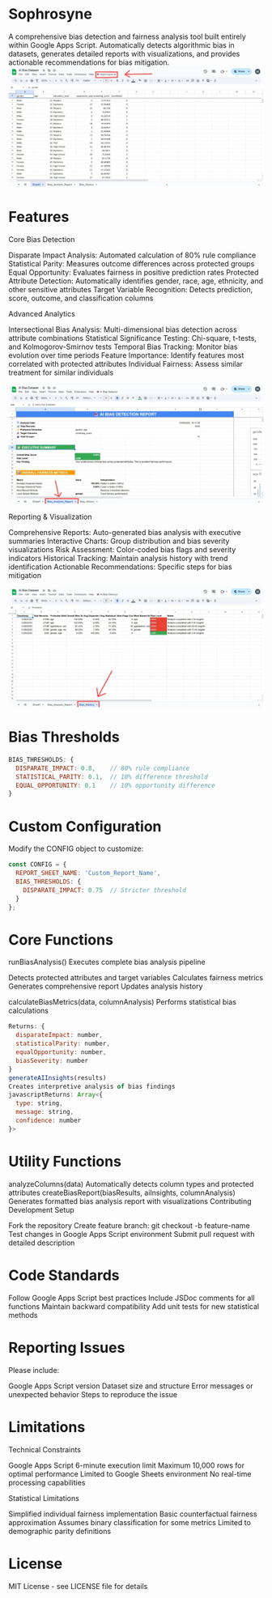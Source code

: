 # Sophrosyne
A comprehensive bias detection and fairness analysis tool built entirely within Google Apps Script. Automatically detects algorithmic bias in datasets, generates detailed reports with visualizations, and provides actionable recommendations for bias mitigation.
![imagealt](https://github.com/Mahabu-Subhani/Sophrosyne/blob/d22161fbc5e34bfc3715638eecaeb6b277cc6804/Sophrosyne%20AI%20-%20Dashboard.jpeg)
# Features

Core Bias Detection

Disparate Impact Analysis: Automated calculation of 80% rule compliance
Statistical Parity: Measures outcome differences across protected groups
Equal Opportunity: Evaluates fairness in positive prediction rates
Protected Attribute Detection: Automatically identifies gender, race, age, ethnicity, and other sensitive attributes
Target Variable Recognition: Detects prediction, score, outcome, and classification columns


Advanced Analytics

Intersectional Bias Analysis: Multi-dimensional bias detection across attribute combinations
Statistical Significance Testing: Chi-square, t-tests, and Kolmogorov-Smirnov tests
Temporal Bias Tracking: Monitor bias evolution over time periods
Feature Importance: Identify features most correlated with protected attributes
Individual Fairness: Assess similar treatment for similar individuals

![imagealt](https://github.com/Mahabu-Subhani/Sophrosyne/blob/fb128198bd8f457bd620793e718e7635cd9e6588/Report.jpeg)

Reporting & Visualization

Comprehensive Reports: Auto-generated bias analysis with executive summaries
Interactive Charts: Group distribution and bias severity visualizations
Risk Assessment: Color-coded bias flags and severity indicators
Historical Tracking: Maintain analysis history with trend identification
Actionable Recommendations: Specific steps for bias mitigation

![imagealt](https://github.com/Mahabu-Subhani/Sophrosyne/blob/a716536e670795b937505e0f885a639520e8c88c/Report%20History.jpeg)


# Bias Thresholds
``` javascript
BIAS_THRESHOLDS: {
  DISPARATE_IMPACT: 0.8,    // 80% rule compliance
  STATISTICAL_PARITY: 0.1,  // 10% difference threshold  
  EQUAL_OPPORTUNITY: 0.1    // 10% opportunity difference
}
```
# Custom Configuration
Modify the CONFIG object to customize:
```javascript
const CONFIG = {
  REPORT_SHEET_NAME: 'Custom_Report_Name',
  BIAS_THRESHOLDS: {
    DISPARATE_IMPACT: 0.75  // Stricter threshold
  }
};
```
# Core Functions
runBiasAnalysis()
Executes complete bias analysis pipeline

Detects protected attributes and target variables
Calculates fairness metrics
Generates comprehensive report
Updates analysis history

calculateBiasMetrics(data, columnAnalysis)
Performs statistical bias calculations
```javascript
Returns: {
  disparateImpact: number,
  statisticalParity: number, 
  equalOpportunity: number,
  biasSeverity: number
}
generateAIInsights(results)
Creates interpretive analysis of bias findings
javascriptReturns: Array<{
  type: string,
  message: string,
  confidence: number
}>
```
# Utility Functions
analyzeColumns(data)
Automatically detects column types and protected attributes
createBiasReport(biasResults, aiInsights, columnAnalysis)
Generates formatted bias analysis report with visualizations
Contributing
Development Setup

Fork the repository
Create feature branch: git checkout -b feature-name
Test changes in Google Apps Script environment
Submit pull request with detailed description

# Code Standards

Follow Google Apps Script best practices
Include JSDoc comments for all functions
Maintain backward compatibility
Add unit tests for new statistical methods

# Reporting Issues
Please include:

Google Apps Script version
Dataset size and structure
Error messages or unexpected behavior
Steps to reproduce the issue

# Limitations
Technical Constraints

Google Apps Script 6-minute execution limit
Maximum 10,000 rows for optimal performance
Limited to Google Sheets environment
No real-time processing capabilities

Statistical Limitations

Simplified individual fairness implementation
Basic counterfactual fairness approximation
Assumes binary classification for some metrics
Limited to demographic parity definitions

# License
MIT License - see LICENSE file for details
